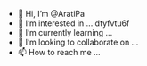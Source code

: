 - 👋 Hi, I’m @AratiPa
- 👀 I’m interested in ... dtyfvtu6f
- 🌱 I’m currently learning ...
- 💞️ I’m looking to collaborate on ...
- 📫 How to reach me ...

<!---
AratiPa/AratiPa is a ✨ special ✨ repository because its `README.md` (this file) appears on your GitHub profile.
You can click the Preview link to take a look at your changes.
--->
